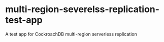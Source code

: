 # multi-region-severelss-replication-test-app
A test app for CockroachDB multi-region serverless replication
